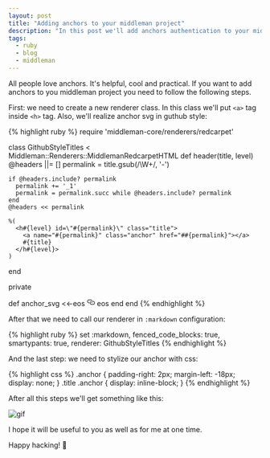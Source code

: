 ```yaml
---
layout: post
title: "Adding anchors to your middleman project"
description: "In this post we'll add anchors authentication to your middleman project"
tags:
  - ruby
  - blog
  - middleman
---
```


All people love anchors. It's helpful, cool and practical. If you
want to add anchors to you middleman project you need to follow the
following steps.

First: we need to create a new renderer class. In this class we'll
put `<a>` tag inside `<h>` tag. Also, we'll realize anchor svg in
guthub style:

{% highlight ruby %}
require 'middleman-core/renderers/redcarpet'

class GithubStyleTitles < Middleman::Renderers::MiddlemanRedcarpetHTML
  def header(title, level)
    @headers ||= []
    permalink = title.gsub(/\W+/, '-')

    if @headers.include? permalink
      permalink += '_1'
      permalink = permalink.succ while @headers.include? permalink
    end
    @headers << permalink

    %(
      <h#{level} id=\"#{permalink}\" class="title">
        <a name="#{permalink}" class="anchor" href="##{permalink}"></a>
        #{title}
      </h#{level}>
    )
  end

private

  def anchor_svg
     <<-eos
       <svg aria-hidden="true" class="octicon octicon-link" height="16" version="1.1" viewBox="0 0 16 16" width="16">
       <path d="M4 9h1v1h-1c-1.5 0-3-1.69-3-3.5s1.55-3.5 3-3.5h4c1.45 0 3 1.69 3 3.5 0 1.41-0.91 2.72-2 3.25v-1.16c0.58-0.45 1-1.27 1-2.09 0-1.28-1.02-2.5-2-2.5H4c-0.98 0-2 1.22-2 2.5s1 2.5 2 2.5z m9-3h-1v1h1c1 0 2 1.22 2 2.5s-1.02 2.5-2 2.5H9c-0.98 0-2-1.22-2-2.5 0-0.83 0.42-1.64 1-2.09v-1.16c-1.09 0.53-2 1.84-2 3.25 0 1.81 1.55 3.5 3 3.5h4c1.45 0 3-1.69 3-3.5s-1.5-3.5-3-3.5z"></path>
       </svg>
     eos
  end
end
{% endhighlight %}

After that we need to call our renderer in `:markdown` configuration:

{% highlight ruby %}
set :markdown, fenced_code_blocks: true, smartypants: true, renderer: GithubStyleTitles
{% endhighlight %}

And the last step: we need to stylize our anchor with css:

{% highlight css %}
.anchor {
  padding-right: 2px;
  margin-left: -18px;
  display: none;
}
.title .anchor {
  display: inline-block;
}
{% endhighlight %}

After all this steps we'll get something like this:

![gif](https://cloud.githubusercontent.com/assets/1147484/15233483/08d207ae-18ba-11e6-92a4-ed5bad2ab816.gif)

I hope it will be useful to you  as well as for me at one time.

Happy hacking! 💚 
